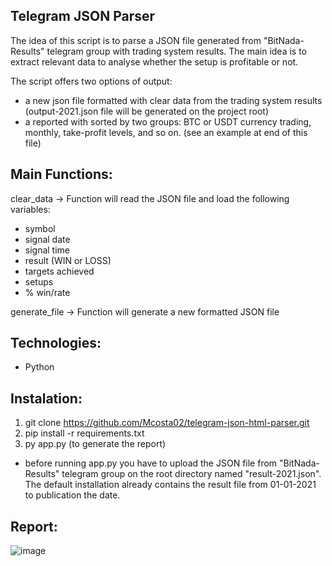 Telegram JSON Parser
------------------------------------------

The idea of this script is to parse a JSON file generated from "BitNada-Results" telegram group with trading system results. 
The main idea is to extract relevant data to analyse whether the setup is profitable or not.

The script offers two options of output:
  - a new json file formatted with clear data from the trading system results (output-2021.json file will be generated on the project root)
  - a reported with sorted by two groups: BTC or USDT currency trading, monthly, take-profit levels, and so on. (see an example at end of this file)


Main Functions:
---------------
clear_data -> Function will read the JSON file and load the following variables:

  - symbol
  - signal date
  - signal time
  - result (WIN or LOSS)
  - targets achieved
  - setups
  - % win/rate
  
generate_file -> Function will generate a new formatted JSON file

Technologies:
-------------
- Python

Instalation:
------------

1. git clone https://github.com/Mcosta02/telegram-json-html-parser.git
2. pip install -r requirements.txt
3. py app.py (to generate the report)

* before running app.py you have to upload the JSON file from "BitNada-Results" telegram group on the root directory named "result-2021.json". 
The default installation already contains the result file from 01-01-2021 to publication the date.


Report:
-------
![image](https://user-images.githubusercontent.com/22096119/115947939-5f2f6980-a50e-11eb-87de-bc069a180f95.png)

